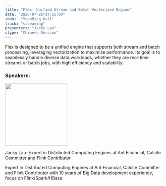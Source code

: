 ```yaml
---
title: "Flex: Unified Stream and Batch Vectorized Engine"
date: "2025-07-25T17:15:00"
room:  "YuanMing Hall"
track: "streaming"
presenters: "Jacky Lau"
stype: "Chinese Session"
---
```


Flex is designed to be a unified engine that supports both stream and batch processing, leveraging vectorization to maximize performance. Its goal is to seamlessly handle diverse data workloads, whether they are real-time streams or batch jobs, with high efficiency and scalability.

### Speakers:


<img src="https://sessionize.com/image/d1f0-400o400o1-Y9Jb1kV34FfnXoT1DRv3hh.jpg" width="200" /><br/>

Jacky Lau: Expert in Distributed Computing Engines at Ant Financial, Calcite Committer and Flink Contributor

Expert in Distributed Computing Engines at Ant Financial, Calcite Committer and Flink Contributor with 10 years of Big Data development experience, focus on Flink/Spark/HBase